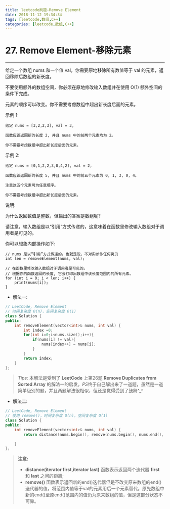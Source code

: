 ```yaml
---
title: leetcode刷题-Remove Element
date: 2018-11-12 19:34:34
tags: [leetcode,数组,C++]
categories: [leetcode,数组,C++]
---
```


# 27. Remove Element-移除元素

---

给定一个数组 nums 和一个值 val，你需要原地移除所有数值等于 val 的元素，返回移除后数组的新长度。

不要使用额外的数组空间，你必须在原地修改输入数组并在使用 O(1) 额外空间的条件下完成。

元素的顺序可以改变。你不需要考虑数组中超出新长度后面的元素。

示例 1:
```
给定 nums = [3,2,2,3], val = 3,

函数应该返回新的长度 2, 并且 nums 中的前两个元素均为 2。

你不需要考虑数组中超出新长度后面的元素。
```
示例 2:
```
给定 nums = [0,1,2,2,3,0,4,2], val = 2,

函数应该返回新的长度 5, 并且 nums 中的前五个元素为 0, 1, 3, 0, 4。

注意这五个元素可为任意顺序。

你不需要考虑数组中超出新长度后面的元素。
```
说明:

为什么返回数值是整数，但输出的答案是数组呢?

请注意，输入数组是以“引用”方式传递的，这意味着在函数里修改输入数组对于调用者是可见的。

你可以想象内部操作如下:
```
// nums 是以“引用”方式传递的。也就是说，不对实参作任何拷贝
int len = removeElement(nums, val);

// 在函数里修改输入数组对于调用者是可见的。
// 根据你的函数返回的长度, 它会打印出数组中该长度范围内的所有元素。
for (int i = 0; i < len; i++) {
    print(nums[i]);
}
```
- 解法一:
```c++
// LeetCode, Remove Element
// 时间复杂度 O(n)，空间复杂度 O(1)
class Solution {
public:
    int removeElement(vector<int>& nums, int val) {
        int index =0;
        for(int i=0;i<nums.size();i++){
            if(nums[i] != val){
                nums[index++] = nums[i];
            }
        }
        return index;
    } 
};
```

>*Tips:*
>本解法是受到了 **LeetCode** 上第26题 **Remove Duplicates from Sorted Array** 的解法一的启发。*PS*终于自己解出来了一道题，虽然是一道简单级别的题，并且两题解法很相似，但还是觉得受到了鼓舞^_^

- 解法二:
```c++
// LeetCode, Remove Element
// 使用 remove()，时间复杂度 O(n)，空间复杂度 O(1)
class Solution {
public:
    int removeElement(vector<int>& nums, int val) {
        return distance(nums.begin(), remove(nums.begin(), nums.end(), val));
        
    } 
};
```

>**注意:**
>- **distance(iterator first,iterator last)** 函数表示返回两个迭代器 **first** 和 **last** 之间的距离;
>- **remove()** 函数表示返回新的end()迭代器但是不改变原来数组的end()迭代器的值，将范围内值等于val的元素用后一个元素替代。原先数组中 新的end()至原end()范围内的值仍为原来数组的值，但是这部分状态不可靠。
